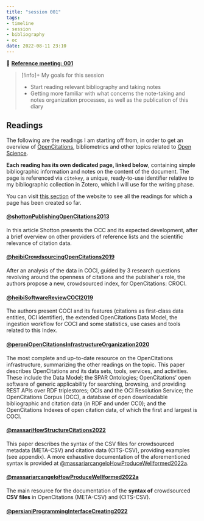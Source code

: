 ```yaml
---
title: "session 001"
tags:
- timeline
- session
- bibliography
- oc
date: 2022-08-11 23:10
---
```

<span 
		class="ob-timelines"
		data-date="2022-08-11-00">
</span>

👥 [**Reference meeting: 001**](notes/meetings/meeting%20001.md)

> [!info]+ My goals for this session
> 
> * Start reading relevant bibliography and taking notes
> * Getting more familiar with what concerns the note-taking and notes organization processes, as well as the publication of this diary

## Readings 
The following are the readings I am starting off from, in order to get an overview of [OpenCitations](https://opencitations.net/), bibliometrics and other topics related to [Open Science](https://en.wikipedia.org/wiki/Open_science).

**Each reading has its own dedicated page, linked below**, containing simple bibliographic information and notes on the content of the document. The page is referenced via `citekey`, a unique, ready-to-use identifier relative to my bibliographic collection in Zotero, which I will use for the writing phase. 

You can visit [this section](https://eliarizzetto.github.io/quartz/tags/reading) of the website to see all the readings for which a page has been created so far.

#### [@shottonPublishingOpenCitations2013](notes/readings/@shottonPublishingOpenCitations2013.md)

In this article Shotton presents the OCC and its expected development, after a brief overview on other providers of reference lists and the scientific relevance of citation data.

#### [@heibiCrowdsourcingOpenCitations2019](notes/readings/@heibiCrowdsourcingOpenCitations2019.md)

After an analysis of the data in COCI, guided by 3 research questions revolving around the openness of citations and the publisher's role, the authors propose a new, crowdsourced index, for OpenCitations: CROCI. 

#### [@heibiSoftwareReviewCOCI2019](notes/readings/@heibiSoftwareReviewCOCI2019.md)

The authors present COCI and its features (citations as first-class data entities, OCI identifier), the extended OpenCitations Data Model, the ingestion workflow for COCI and some statistics, use cases and tools related to this Index. 

#### [@peroniOpenCitationsInfrastructureOrganization2020](notes/readings/@peroniOpenCitationsInfrastructureOrganization2020.md)

The most complete and up-to-date resource on the OpenCitations infrastructure, summarizing the other readings on the topic. This paper describes OpenCitations and its data sets, tools, services, and activities. These include the Data Model; the SPAR Ontologies; OpenCitations’ open software of generic applicability for searching, browsing, and providing REST APIs over RDF triplestores; OCIs and the OCI Resolution Service; the OpenCitations Corpus (OCC), a database of open downloadable bibliographic and citation data (in RDF and under CC0); and the OpenCitations Indexes of open citation data, of which the first and largest is COCI.

#### [@massariHowStructureCitations2022](notes/readings/@massariHowStructureCitations2022.md)

This paper describes the syntax of the CSV files for crowdsourced metadata (META-CSV) and citation data (CITS-CSV), providing examples (see appendix). A more exhaustive documentation of the aforementioned syntax is provided at [@massariarcangeloHowProduceWellformed2022a](notes/readings/@massariarcangeloHowProduceWellformed2022a.md).

#### [@massariarcangeloHowProduceWellformed2022a](notes/readings/@massariarcangeloHowProduceWellformed2022a.md)

The main resource for the documentation of the **syntax of** crowdsourced **CSV files** in OpenCitations (META-CSV) and (CITS-CSV).

#### [@persianiProgrammingInterfaceCreating2022](notes/readings/@persianiProgrammingInterfaceCreating2022.md)